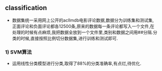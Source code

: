 ## classification


* 数据集统一采用网上公开的aclImdb电影评论数据,数据分为训练集和测试集,正面评论和负面评论都各12500条,原来的数据每一条评论都写入一个文件,在处理的时候有点麻烦,我把数据全放到一个文件里,类别和数据之间用##分隔.分类的时候,直接按照比例切分数据集,进行训练和测试即可.


### 1) SVM算法

* 运用线性分类模型进行分类,取得了88%的分类准确率,有点烂,待优化.

